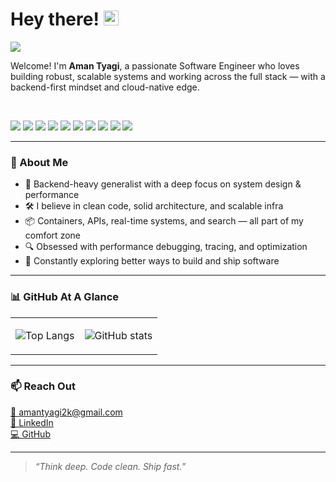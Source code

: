 # Hey there! <img src="https://media.giphy.com/media/hvRJCLFzcasrR4ia7z/giphy.gif" width="24px" />

<a href="https://www.linkedin.com/in/aman-tyagi-700a06190/" target="_blank">
  <img src="https://img.shields.io/badge/LinkedIn-Connect-blue?style=flat&logo=linkedin&logoColor=white" />
</a>


Welcome! I'm **Aman Tyagi**, a passionate Software Engineer who loves building robust, scalable systems and working across the full stack — with a backend-first mindset and cloud-native edge.

<br/>

<p>
  <img src="https://img.shields.io/badge/-Node.js-339933?style=flat&logo=node.js&logoColor=white" />
  <img src="https://img.shields.io/badge/-TypeScript-3178C6?style=flat&logo=typescript&logoColor=white" />
  <img src="https://img.shields.io/badge/-Go-00ADD8?style=flat&logo=go&logoColor=white" />
  <img src="https://img.shields.io/badge/-React-61DAFB?style=flat&logo=react&logoColor=black" />
  <img src="https://img.shields.io/badge/-Next.js-000000?style=flat&logo=next.js&logoColor=white" />
  <img src="https://img.shields.io/badge/-MongoDB-47A248?style=flat&logo=mongodb&logoColor=white" />
  <img src="https://img.shields.io/badge/-PostgreSQL-4169E1?style=flat&logo=postgresql&logoColor=white" />
  <img src="https://img.shields.io/badge/-Redis-DC382D?style=flat&logo=redis&logoColor=white" />
  <img src="https://img.shields.io/badge/-Docker-2496ED?style=flat&logo=docker&logoColor=white" />
  <img src="https://img.shields.io/badge/-Kubernetes-326CE5?style=flat&logo=kubernetes&logoColor=white" />
</p>

---

### 🚀 About Me

- 🧠 Backend-heavy generalist with a deep focus on system design & performance
- 🛠 I believe in clean code, solid architecture, and scalable infra
- 📦 Containers, APIs, real-time systems, and search — all part of my comfort zone
- 🔍 Obsessed with performance debugging, tracing, and optimization
- 🌱 Constantly exploring better ways to build and ship software

---

### 📊 GitHub At A Glance

<table>
<tr>
<td>

![Top Langs](https://github-readme-stats.vercel.app/api/top-langs/?username=amantyagi22&layout=compact&theme=tokyonight)

</td>
<td>

![GitHub stats](https://github-readme-stats.vercel.app/api?username=amantyagi22&show_icons=true&theme=tokyonight)

</td>
</tr>
</table>

---

### 📫 Reach Out

<a href="mailto:amantyagi2k@gmail.com">📩 amantyagi2k@gmail.com</a>  
<a href="https://www.linkedin.com/in/aman-tyagi-700a06190/">🔗 LinkedIn</a>  
<a href="https://github.com/amantyagi22">💻 GitHub</a>

---

> _“Think deep. Code clean. Ship fast.”_



